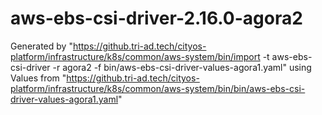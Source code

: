 # aws-ebs-csi-driver-2.16.0-agora2

Generated by "https://github.tri-ad.tech/cityos-platform/infrastructure/k8s/common/aws-system/bin/import -t aws-ebs-csi-driver -r agora2 -f bin/aws-ebs-csi-driver-values-agora1.yaml"
using Values from "https://github.tri-ad.tech/cityos-platform/infrastructure/k8s/common/aws-system/bin/bin/aws-ebs-csi-driver-values-agora1.yaml"
